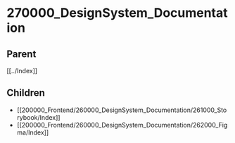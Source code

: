 # 270000_DesignSystem_Documentation

## Parent
[[../Index]]

## Children
- [[200000_Frontend/260000_DesignSystem_Documentation/261000_Storybook/Index]]
- [[200000_Frontend/260000_DesignSystem_Documentation/262000_Figma/Index]]

